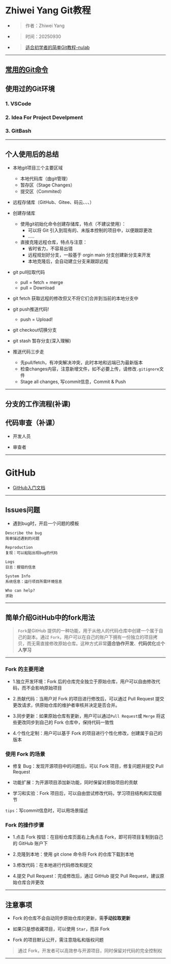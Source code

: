 # Zhiwei Yang Git教程
- >作者：Zhiwei Yang
- >时间：20250930
- >[适合初学者的简单Git教程-nulab](https://nulab.com/zh-cn/learn/software-development/git-tutorial/)
---
## [常用的Git命令](./Git常用命令大全.md)

## 使用过的Git环境

### 1. VSCode

### 2. Idea For Project Develpment

### 3. GitBash

---
## 个人使用后的总结
- 本地git项目三个主要区域
    - 本地代码库（由git管理）
    - 暂存区（Stage Changes）
    - 提交区（Commited）

- 远程存储库（GitHub、Gitee、码云、、、）

- 创建存储库
    - 使用git初始化命令创建存储库，特点（不建议使用）：
        - 可以将 Git 引入到现有的、未版本控制的项目中，以便跟踪更改
        - .....
    - 直接克隆远程仓库，特点与注意：
        - 省时省力，不容易出错
        - 远程规划好分支，一般基于 orgin main 分支创建新分支来开发
        - 本地克隆后，会自动建立分支来跟踪远程

- git pull拉取代码
    - pull = fetch + merge
    - pull = Download

- git fetch 获取远程的修改但又不将它们合并到当前的本地分支中

- git push推送代码!
    - push = Upload!

- git checkout切换分支

- git stash 暂存分支(深入理解)

- 推送代码三步走
    - 先pull/fetch，有冲突解决冲突，此时本地和远端已为最新版本
    - 检查changes内容，注意新增文件，如不必要上传，请修改`.gitignore`文件
    - Stage all changes, 写commit信息，Commit & Push

---
## 分支的工作流程(补课)

## 代码审查（补课）
- 开发人员

- 审查者
---

# GitHub
- [GitHub入门文档](https://docs.github.com/zh/get-started)
---
## Issues问题
- 遇到bug时，开启一个问题的模板
```
Describe the bug
简单描述遇到的问题

Reproduction
复现：可以粘贴出现bug的代码

Logs
日志：报错的信息

System Info
系统信息：运行项目所需环境信息

Who can help?
求助
```
---
## 简单介绍GitHub中的fork用法
>`Fork`是GitHub 提供的一种功能，用于从他人的代码仓库中创建一个属于自己的副本。通过 `Fork`，用户可以在自己的账户下拥有一份独立的项目拷贝，而无需直接修改原始仓库。这种方式非常**适合协作开发**、**代码优化**或**个人学习**
---
### Fork 的主要用途
- 1.独立开发环境：Fork 后的仓库完全独立于原始仓库，用户可以自由修改代码，而不会影响原始项目

- 2.贡献代码：当用户对 Fork 的项目进行修改后，可以通过 Pull Request 提交更改请求，供原始仓库的维护者审核并决定是否合并。

- 3.同步更新：如果原始仓库有更新，用户可以通过`Pull Request`或 `Merge` 将这些更改同步到自己的 Fork 仓库中，保持代码一致性

- 4.个性化定制：用户可以基于 Fork 的项目进行个性化修改，创建属于自己的版本

### 使用 Fork 的场景
- 修复 Bug：发现开源项目中的问题后，可以 Fork 项目，修复问题并提交 Pull Request

- 功能扩展：为开源项目添加新功能，同时保留对原始项目的贡献

- 学习和实验：Fork 项目后，可以自由尝试修改代码，学习项目结构和实现细节

`tips`：写commit信息时，可以用场景描述

### Fork 的操作步骤
- 1.点击 Fork 按钮：在目标仓库页面右上角点击 Fork，即可将项目复制到自己的 GitHub 账户下

- 2.克隆到本地：使用 git clone 命令将 Fork 的仓库下载到本地

- 3.修改代码：在本地进行代码修改和提交

- 4.提交 Pull Request：完成修改后，通过 GitHub 提交 Pull Request，建议原始仓库合并更改
---
## 注意事项
- Fork 的仓库不会自动同步原始仓库的更新，需**手动拉取更新**

- 如果只是想收藏项目，可以使用 `Star`，而非 Fork

- Fork 的项目默认公开，需注意隐私和版权问题

>通过 Fork，开发者可以高效参与开源项目，同时保留对代码的完全控制权
---


